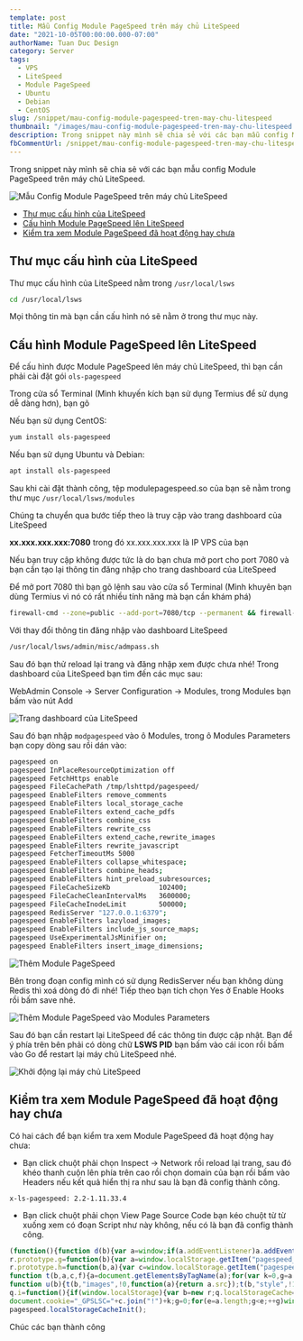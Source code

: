 ```yaml
---
template: post
title: Mẫu Config Module PageSpeed trên máy chủ LiteSpeed
date: "2021-10-05T00:00:00.000-07:00"
authorName: Tuan Duc Design
category: Server
tags:
  - VPS
  - LiteSpeed
  - Module PageSpeed
  - Ubuntu
  - Debian
  - CentOS
slug: /snippet/mau-config-module-pagespeed-tren-may-chu-litespeed
thumbnail: "/images/mau-config-module-pagespeed-tren-may-chu-litespeed.png"
description: Trong snippet này mình sẽ chia sẻ với các bạn mẫu config Module PageSpeed trên máy chủ LiteSpeed.
fbCommentUrl: /snippet/mau-config-module-pagespeed-tren-may-chu-litespeed
---
```


Trong snippet này mình sẽ chia sẻ với các bạn mẫu config Module PageSpeed trên máy chủ LiteSpeed.

![Mẫu Config Module PageSpeed trên máy chủ LiteSpeed](/images/mau-config-module-pagespeed-tren-may-chu-litespeed.png)

- [Thư mục cấu hình của LiteSpeed](#thư-mục-cấu-hình-của-litespeed)
- [Cấu hình Module PageSpeed lên LiteSpeed](#cấu-hình-module-pagespeed-lên-litespeed)
- [Kiểm tra xem Module PageSpeed đã hoạt động hay chưa](#kiểm-tra-xem-module-pagespeed-đã-hoạt-động-hay-chưa)

## Thư mục cấu hình của LiteSpeed

Thư mục cấu hình của LiteSpeed nằm trong ``/usr/local/lsws``

```bash
cd /usr/local/lsws
```

Mọi thông tin mà bạn cần cấu hình nó sẽ nằm ở trong thư mục này.

## Cấu hình Module PageSpeed lên LiteSpeed

Để cấu hình được Module PageSpeed lên máy chủ LiteSpeed, thì bạn cần phải cài đặt gói ``ols-pagespeed``

Trong cửa sổ Terminal (Mình khuyến kích bạn sử dụng Termius để sử dụng dễ dàng hơn), bạn gõ

Nếu bạn sử dụng CentOS:

```bash
yum install ols-pagespeed
```

Nếu bạn sử dụng Ubuntu và Debian:

```bash
apt install ols-pagespeed
```

Sau khi cài đặt thành công, tệp modulepagespeed.so của bạn sẽ nằm trong thư mục ``/usr/local/lsws/modules``

Chúng ta chuyển qua bước tiếp theo là truy cập vào trang dashboard của LiteSpeed

**xx.xxx.xxx.xxx:7080** trong đó xx.xxx.xxx.xxx là IP VPS của bạn

Nếu bạn truy cập không được tức là do bạn chưa mở port cho port 7080 và bạn cần tạo lại thông tin đăng nhập cho trang dashboard của LiteSpeed

Để mở port 7080 thì bạn gõ lệnh sau vào cửa sổ Terminal (Mình khuyên bạn dùng Termius vì nó có rất nhiều tính năng mà bạn cần khám phá)

```bash
firewall-cmd --zone=public --add-port=7080/tcp --permanent && firewall-cmd --reload && firewall-cmd --list-all
```

Với thay đổi thông tin đăng nhập vào dashboard LiteSpeed

```bash
/usr/local/lsws/admin/misc/admpass.sh
```

Sau đó bạn thử reload lại trang và đăng nhập xem được chưa nhé! Trong dashboard của LiteSpeed bạn tìm đến các mục sau:

WebAdmin Console → Server Configuration → Modules, trong Modules bạn bấm vào nút Add

![Trang dashboard của LiteSpeed](/images/trang-dashboard-cua-litespeed.png)

Sau đó bạn nhập ``modpagespeed`` vào ô Modules, trong ô Modules Parameters bạn copy dòng sau rồi dán vào:

```bash
pagespeed on
pagespeed InPlaceResourceOptimization off
pagespeed FetchHttps enable
pagespeed FileCachePath /tmp/lshttpd/pagespeed/
pagespeed EnableFilters remove_comments
pagespeed EnableFilters local_storage_cache
pagespeed EnableFilters extend_cache_pdfs
pagespeed EnableFilters combine_css
pagespeed EnableFilters rewrite_css
pagespeed EnableFilters extend_cache,rewrite_images
pagespeed EnableFilters rewrite_javascript
pagespeed FetcherTimeoutMs 5000
pagespeed EnableFilters collapse_whitespace;
pagespeed EnableFilters combine_heads;
pagespeed EnableFilters hint_preload_subresources;
pagespeed FileCacheSizeKb            102400;
pagespeed FileCacheCleanIntervalMs   3600000;
pagespeed FileCacheInodeLimit        500000;
pagespeed RedisServer "127.0.0.1:6379";
pagespeed EnableFilters lazyload_images;
pagespeed EnableFilters include_js_source_maps;
pagespeed UseExperimentalJsMinifier on;
pagespeed EnableFilters insert_image_dimensions;
```

![Thêm Module PageSpeed](/images/them-modpagespeed.png)

Bên trong đoạn config mình có sử dụng RedisServer nếu bạn không dùng Redis thì xoá dòng đó đi nhé! Tiếp theo bạn tích chọn Yes ở Enable Hooks rồi bấm save nhé.

![Thêm Module PageSpeed vào Modules Parameters](/images/module-parameters.png)

Sau đó bạn cần restart lại LiteSpeed để các thông tin được cập nhật. Bạn để ý phía trên bên phải có dòng chữ **LSWS PID** bạn bấm vào cái icon rồi bấm vào Go để restart lại máy chủ LiteSpeed nhé.

![Khởi động lại máy chủ LiteSpeed](/images/khoi-dong-lai-may-chu-litespeed.png)

## Kiểm tra xem Module PageSpeed đã hoạt động hay chưa

Có hai cách để bạn kiểm tra xem Module PageSpeed đã hoạt động hay chưa:

- Bạn click chuột phải chọn Inspect → Network rồi reload lại trang, sau đó khéo thanh cuộn lên phía trên cao rồi chọn domain của bạn rồi bấm vào Headers nếu kết quả hiển thị ra như sau là bạn đã config thành công.

```text
x-ls-pagespeed: 2.2-1.11.33.4
```

- Bạn click chuột phải chọn View Page Source Code bạn kéo chuột từ từ xuống xem có đoạn Script như này không, nếu có là bạn đã config thành công.

```javascript
(function(){function d(b){var a=window;if(a.addEventListener)a.addEventListener("load",b,!1);else if(a.attachEvent)a.attachEvent("onload",b);else{var c=a.onload;a.onload=function(){b.call(this);c&&c.call(this)}}}var p=Date.now||function(){return+new Date};window.pagespeed=window.pagespeed||{};var q=window.pagespeed;function r(){this.a=!0}r.prototype.c=function(b){b=parseInt(b.substring(0,b.indexOf(" ")),10);return!isNaN(b)&&b<=p()};r.prototype.hasExpired=r.prototype.c;r.prototype.b=function(b){return b.substring(b.indexOf(" ",b.indexOf(" ")+1)+1)};r.prototype.getData=r.prototype.b;r.prototype.f=function(b){var a=document.getElementsByTagName("script"),a=a[a.length-1];a.parentNode.replaceChild(b,a)};r.prototype.replaceLastScript=r.prototype.f;
r.prototype.g=function(b){var a=window.localStorage.getItem("pagespeed_lsc_url:"+b),c=document.createElement(a?"style":"link");a&&!this.c(a)?(c.type="text/css",c.appendChild(document.createTextNode(this.b(a)))):(c.rel="stylesheet",c.href=b,this.a=!0);this.f(c)};r.prototype.inlineCss=r.prototype.g;
r.prototype.h=function(b,a){var c=window.localStorage.getItem("pagespeed_lsc_url:"+b+" pagespeed_lsc_hash:"+a),f=document.createElement("images");c&&!this.c(c)?f.src=this.b(c):(f.src=b,this.a=!0);for(var c=2,k=arguments.length;c<k;++c){var g=arguments[c].indexOf("=");f.setAttribute(arguments[c].substring(0,g),arguments[c].substring(g+1))}this.f(f)};r.prototype.inlineimages=r.prototype.h;
function t(b,a,c,f){a=document.getElementsByTagName(a);for(var k=0,g=a.length;k<g;++k){var e=a[k],m=e.getAttribute("data-pagespeed-lsc-hash"),h=e.getAttribute("data-pagespeed-lsc-url");if(m&&h){h="pagespeed_lsc_url:"+h;c&&(h+=" pagespeed_lsc_hash:"+m);var l=e.getAttribute("data-pagespeed-lsc-expiry"),l=l?(new Date(l)).getTime():"",e=f(e);if(!e){var n=window.localStorage.getItem(h);n&&(e=b.b(n))}e&&(window.localStorage.setItem(h,l+" "+m+" "+e),b.a=!0)}}}
function u(b){t(b,"images",!0,function(a){return a.src});t(b,"style",!1,function(a){return a.firstChild?a.firstChild.nodeValue:null})}
q.i=function(){if(window.localStorage){var b=new r;q.localStorageCache=b;d(function(){u(b)});d(function(){if(b.a){for(var a=[],c=[],f=0,k=p(),g=0,e=window.localStorage.length;g<e;++g){var m=window.localStorage.key(g);if(!m.indexOf("pagespeed_lsc_url:")){var h=window.localStorage.getItem(m),l=h.indexOf(" "),n=parseInt(h.substring(0,l),10);if(!isNaN(n))if(n<=k){a.push(m);continue}else if(n<f||0==f)f=n;c.push(h.substring(l+1,h.indexOf(" ",l+1)))}}k="";f&&(k="; expires="+(new Date(f)).toUTCString());
document.cookie="_GPSLSC="+c.join("!")+k;g=0;for(e=a.length;g<e;++g)window.localStorage.removeItem(a[g]);b.a=!1}})}};q.localStorageCacheInit=q.i;})();
pagespeed.localStorageCacheInit();
```

Chúc các bạn thành công

